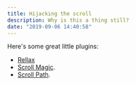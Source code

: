 ```yaml
---
title: Hijacking the scroll
description: Why is this a thing still?
date: "2019-09-06 14:40:58"
---
```


Here's some great little plugins:    
* [Rellax](https://dixonandmoe.com/rellax/)
* [Scroll Magic](http://scrollmagic.io/).
* [Scroll Path](http://joelb.me/scrollpath/).